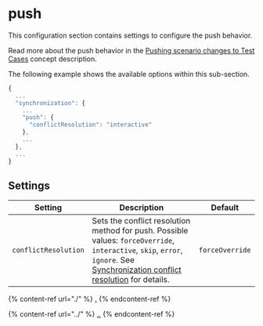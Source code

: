 # push

This configuration section contains settings to configure the push behavior.

Read more about the push behavior in the [Pushing scenario changes to Test Cases](../../../features/push-features/pushing-scenario-changes-to-test-cases.md) concept description.

The following example shows the available options within this sub-section.

```javascript
{
  ...
  "synchronization": {
    ...
    "push": {
      "conflictResolution": "interactive"
    },
    ...
  },
  ...
}
```

## Settings

| Setting | Description | Default |
| ------- | ----------- | ------- |
| `conflictResolution` | Sets the conflict resolution method for push. Possible values: `forceOverride`, `interactive`, `skip`, `error`, `ignore`. See [Synchronization conflict resolution](../../../features/common-synchronization-features/synchronization-conflict-resolution.md) for details. | `forceOverride` |

{% content-ref url="./" %}
[.](./)
{% endcontent-ref %}

{% content-ref url="../" %}
[..](../)
{% endcontent-ref %}
